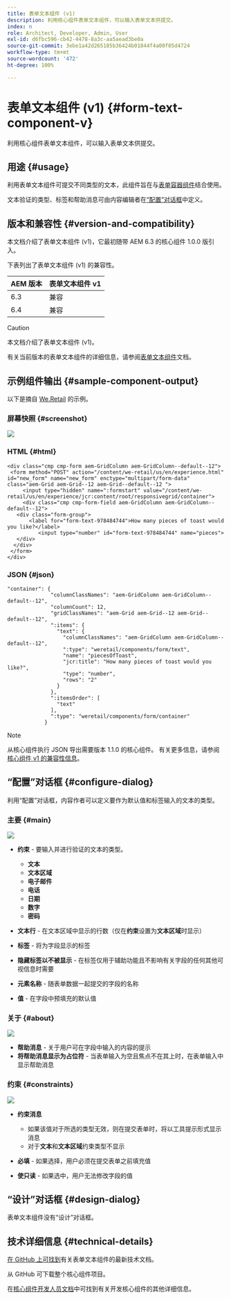 ```yaml
---
title: 表单文本组件 (v1)
description: 利用核心组件表单文本组件，可以输入表单文本供提交。
index: n
role: Architect, Developer, Admin, User
exl-id: d6fbc596-cb42-4478-8a3c-aa5aead3be0a
source-git-commit: 3ebe1a42d265185b36424b01844f4a00f05d4724
workflow-type: tm+mt
source-wordcount: '472'
ht-degree: 100%

---
```


# 表单文本组件 (v1) {#form-text-component-v}

利用核心组件表单文本组件，可以输入表单文本供提交。

## 用途 {#usage}

利用表单文本组件可提交不同类型的文本，此组件旨在与[表单容器组件](form-container-v1.md)结合使用。

文本验证的类型、标签和帮助消息可由内容编辑者在[“配置”对话框](#configure-dialog)中定义。

## 版本和兼容性 {#version-and-compatibility}

本文档介绍了表单文本组件 (v1)，它最初随带 AEM 6.3 的核心组件 1.0.0 版引入。

下表列出了表单文本组件 (v1) 的兼容性。

| AEM 版本 | 表单文本组件 v1 |
|--- |--- |
| 6.3 | 兼容 |
| 6.4 | 兼容 |

>[!CAUTION]
>
>本文档介绍了表单文本组件 (v1)。
>
>有关当前版本的表单文本组件的详细信息，请参阅[表单文本组件](/help/components/forms/form-text.md)文档。

## 示例组件输出 {#sample-component-output}

以下是摘自 [We.Retail](https://helpx.adobe.com/cn/experience-manager/6-4/sites/developing/using/we-retail.html) 的示例。

### 屏幕快照 {#screenshot}

![](/help/assets/chlimage_1-22.png)

### HTML {#html}

```
<div class="cmp cmp-form aem-GridColumn aem-GridColumn--default--12">
 <form method="POST" action="/content/we-retail/us/en/experience.html" id="new_form" name="new_form" enctype="multipart/form-data" class="aem-Grid aem-Grid--12 aem-Grid--default--12 ">
     <input type="hidden" name=":formstart" value="/content/we-retail/us/en/experience/jcr:content/root/responsivegrid/container">
     <div class="cmp cmp-form-field aem-GridColumn aem-GridColumn--default--12">
   <div class="form-group">
       <label for="form-text-978484744">How many pieces of toast would you like?</label>
          <input type="number" id="form-text-978484744" name="pieces">
   </div>
  </div>
 </form>
</div>
```

### JSON {#json}

```
"container": {
              "columnClassNames": "aem-GridColumn aem-GridColumn--default--12",
              "columnCount": 12,
              "gridClassNames": "aem-Grid aem-Grid--12 aem-Grid--default--12",
              ":items": {
                "text": {
                  "columnClassNames": "aem-GridColumn aem-GridColumn--default--12",
                  ":type": "weretail/components/form/text",
                  "name": "piecesOfToast",
                  "jcr:title": "How many pieces of toast would you like?",
                  "type": "number",
                  "rows": "2"
                }
              },
              ":itemsOrder": [
                "text"
              ],
              ":type": "weretail/components/form/container"
            }
```

>[!NOTE]
>
>从核心组件执行 JSON 导出需要版本 1.1.0 的核心组件。 有关更多信息，请参阅[核心组件 v1 的兼容性信息](/help/versions.md)。

## “配置”对话框 {#configure-dialog}

利用“配置”对话框，内容作者可以定义要作为默认值和标签输入的文本的类型。

### 主要 {#main}

![](/help/assets/chlimage_1-23.png)

* **约束** - 要输入并进行验证的文本的类型。

   * **文本**
   * **文本区域**
   * **电子邮件**
   * **电话**
   * **日期**
   * **数字**
   * **密码**

* **文本行** - 在文本区域中显示的行数（仅在&#x200B;**约束**&#x200B;设置为&#x200B;**文本区域**&#x200B;时显示）

* **标签** - 将为字段显示的标签
* **隐藏标签以不被显示** - 在标签仅用于辅助功能且不影响有关字段的任何其他可视信息时需要
* **元素名称** - 随表单数据一起提交的字段的名称
* **值** - 在字段中预填充的默认值

### 关于 {#about}

![](/help/assets/chlimage_1-24.png)

* **帮助消息** - 关于用户可在字段中输入的内容的提示
* **将帮助消息显示为占位符** - 当表单输入为空且焦点不在其上时，在表单输入中显示帮助消息

### 约束 {#constraints}

![](/help/assets/chlimage_1-25.png)

* **约束消息**

   * 如果该值对于所选的类型无效，则在提交表单时，将以工具提示形式显示消息
   * 对于&#x200B;**文本**&#x200B;和&#x200B;**文本区域**&#x200B;约束类型不显示

* **必填** - 如果选择，用户必须在提交表单之前填充值
* **使只读** - 如果选中，用户无法修改字段的值

## “设计”对话框 {#design-dialog}

表单文本组件没有“设计”对话框。

## 技术详细信息 {#technical-details}

[在 GitHub 上可找到](https://github.com/adobe/aem-core-wcm-components/tree/master/content/src/content/jcr_root/apps/core/wcm/components/form/text/v1/text)有关表单文本组件的最新技术文档。

从 GitHub 可下载整个核心组件项目。

在[核心组件开发人员文档](/help/developing/overview.md)中可找到有关开发核心组件的其他详细信息。
